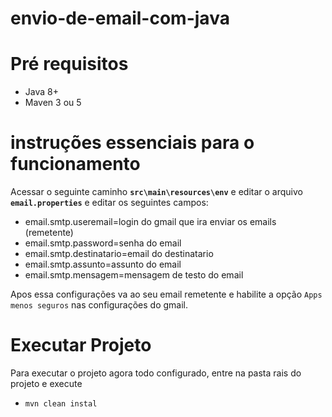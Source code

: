 # envio-de-email-com-java

# Pré requisitos

- Java 8+
- Maven 3 ou 5

# instruções essenciais para o funcionamento

Acessar o seguinte caminho **`src\main\resources\env`**  e editar o arquivo **`email.properties`** e editar os seguintes campos:

- email.smtp.useremail=login do gmail que ira enviar os emails (remetente) 
- email.smtp.password=senha do email
- email.smtp.destinatario=email do destinatario
- email.smtp.assunto=assunto do email
- email.smtp.mensagem=mensagem de testo do email

Apos essa configurações va ao seu email remetente e habilite a opção `Apps menos seguros` nas configurações do gmail.

# Executar Projeto

Para executar o projeto agora todo configurado, entre na pasta rais do projeto e execute

- `mvn clean instal`